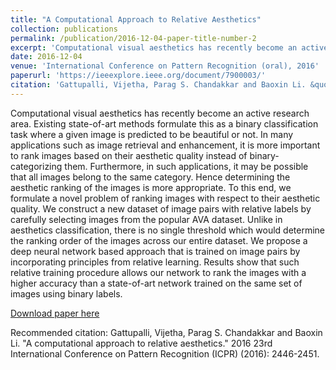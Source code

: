 ```yaml
---
title: "A Computational Approach to Relative Aesthetics"
collection: publications
permalink: /publication/2016-12-04-paper-title-number-2
excerpt: 'Computational visual aesthetics has recently become an active research area. Existing state-of-art methods formulate this as a binary classification task where a given image is predicted to be beautiful or not. In many applications such as image retrieval and enhancement, it is more important to rank images based on their aesthetic quality instead of binary-categorizing them. Furthermore, in such applications, it may be possible that all images belong to the same category. Hence determining the aesthetic ranking of the images is more appropriate. To this end, we formulate a novel problem of ranking images with respect to their aesthetic quality. We construct a new dataset of image pairs with relative labels by carefully selecting images from the popular AVA dataset. Unlike in aesthetics classification, there is no single threshold which would determine the ranking order of the images across our entire dataset. We propose a deep neural network based approach that is trained on image pairs by incorporating principles from relative learning. Results show that such relative training procedure allows our network to rank the images with a higher accuracy than a state-of-art network trained on the same set of images using binary labels.'
date: 2016-12-04
venue: 'International Conference on Pattern Recognition (oral), 2016'
paperurl: 'https://ieeexplore.ieee.org/document/7900003/'
citation: 'Gattupalli, Vijetha, Parag S. Chandakkar and Baoxin Li. &quot;A computational approach to relative aesthetics.&quot; 2016 23rd International Conference on Pattern Recognition (ICPR) (2016): 2446-2451.'
---
```

Computational visual aesthetics has recently become an active research area. Existing state-of-art methods formulate this as a binary classification task where a given image is predicted to be beautiful or not. In many applications such as image retrieval and enhancement, it is more important to rank images based on their aesthetic quality instead of binary-categorizing them. Furthermore, in such applications, it may be possible that all images belong to the same category. Hence determining the aesthetic ranking of the images is more appropriate. To this end, we formulate a novel problem of ranking images with respect to their aesthetic quality. We construct a new dataset of image pairs with relative labels by carefully selecting images from the popular AVA dataset. Unlike in aesthetics classification, there is no single threshold which would determine the ranking order of the images across our entire dataset. We propose a deep neural network based approach that is trained on image pairs by incorporating principles from relative learning. Results show that such relative training procedure allows our network to rank the images with a higher accuracy than a state-of-art network trained on the same set of images using binary labels.

[Download paper here](http://Vijetha1.github.io/files/relativeImageAesthetics.pdf)

Recommended citation: Gattupalli, Vijetha, Parag S. Chandakkar and Baoxin Li. &quot;A computational approach to relative aesthetics.&quot; 2016 23rd International Conference on Pattern Recognition (ICPR) (2016): 2446-2451.